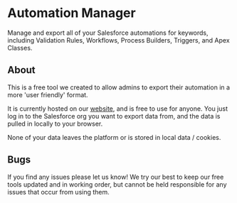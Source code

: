 # Automation Manager
 Manage and export all of your Salesforce automations for keywords, including Validation Rules, Workflows, Process Builders, Triggers, and Apex Classes.

## About ##
This is a free tool we created to allow admins to export their automation in a more 'user friendly' format.

It is currently hosted on our [website](https://www.appitek.com/tools/automation-manager/), and is free to use for anyone. You just log in to the Salesforce org you want to export data from, and the data is pulled in locally to your browser.

None of your data leaves the platform or is stored in local data / cookies.

## Bugs ##
If you find any issues please let us know! We try our best to keep our free tools updated and in working order, but cannot be held responsible for any issues that occur from using them.